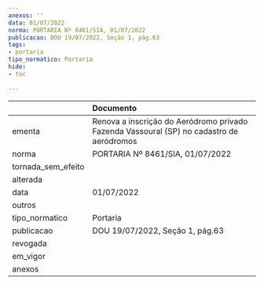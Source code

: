 ```yaml
---
anexos: ''
data: 01/07/2022
norma: PORTARIA Nº 8461/SIA, 01/07/2022
publicacao: DOU 19/07/2022, Seção 1, pág.63
tags:
- portaria
tipo_normatico: Portaria
hide: 
- toc 
 
---
```


|                    | Documento                                                                                |
|:-------------------|:-----------------------------------------------------------------------------------------|
| ementa             | Renova a inscrição do Aeródromo privado Fazenda Vassoural (SP) no cadastro de aeródromos |
| norma              | PORTARIA Nº 8461/SIA, 01/07/2022                                                         |
| tornada_sem_efeito |                                                                                          |
| alterada           |                                                                                          |
| data               | 01/07/2022                                                                               |
| outros             |                                                                                          |
| tipo_normatico     | Portaria                                                                                 |
| publicacao         | DOU 19/07/2022, Seção 1, pág.63                                                          |
| revogada           |                                                                                          |
| em_vigor           |                                                                                          |
| anexos             |                                                                                          |